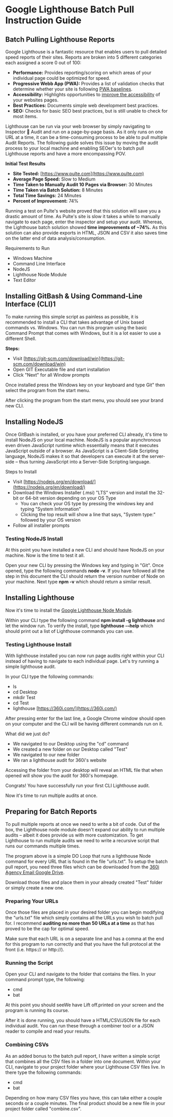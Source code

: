 # Google Lighthouse Batch Pull Instruction Guide

## Batch Pulling Lighthouse Reports

Google Lighthouse is a fantastic resource that enables users to pull detailed speed reports of their sites. Reports are broken into 5 different categories each assigned a score 0 out of 100:

- **Performance:** Provides reporting/scoring on which areas of your individual page could be optimized for speed.
- **Progressive Webb App (PWA):** Provides a list of validation checks that determine whether your site is following [PWA baselines](https://developers.google.com/web/progressive-web-apps/checklist).
- **Accessibility:** Highlights opportunities to [improve the accessibility](https://developers.google.com/web/fundamentals/accessibility/) of your websites pages.
- **Best Practices:** Documents simple web development best practices.
- **SEO:** Checks for basic SEO best practices, but is still unable to check for most items.

Lighthouse can be run via your web browser by simply navigating to Inspector  Audit and run on a page-by-page basis. As it only runs on one URL at a time, it can be a time-consuming process to be able to pull multiple Audit Reports. The following guide solves this issue by moving the audit process to your local machine and enabling SEOer&#39;s to batch pull Lighthouse reports and have a more encompassing POV.

**Initial Test Results**

- **Site Tested:** [https://www.pulte.com](https://www.pulte.com)
- **Average Page Speed:** Slow to Medium
- **Time Taken to Manually Audit 10 Pages via Browser:** 30 Minutes
- **Time Taken via Batch Solution:** 8 Minutes
- **Total Time Savings:** 24 Minutes
- **Percent of Improvement:** 74%

Running a test on Pulte&#39;s website proved that this solution will save you a drastic amount of time. As Pulte&#39;s site is slow it takes a while to manually navigate to each page, enter the inspector and setup your audit. Whereas, the Lighthouse batch solution showed **time improvements of ~74%.** As this solution can also provide exports in HTML, JSON and CSV it also saves time on the latter end of data analysis/consumption.

Requirements to Run

- Windows Machine
- Command Line Interface
- NodeJS
- Lighthouse Node Module
- Text Editor

## Installing GitBash &amp; Using Command-Line Interface (CLI)1

To make running this simple script as painless as possible, it is recommended to install a CLI that takes advantage of Unix based commands vs. Windows. You can run this program using the basic Command Prompt that comes with Windows, but it is a lot easier to use a different Shell.

**Steps:**

- Visit [https://git-scm.com/download/win](https://git-scm.com/download/win)
- Open GIT Executable file and start installation
- Click &quot;Next&quot; for all Window prompts

Once installed press the Windows key on your keyboard and type Git&quot; then select the program from the start menu.

After clicking the program from the start menu, you should see your brand new CLI.

## Installing NodeJS

Once GitBash is installed, or you have your preferred CLI already, it&#39;s time to install NodeJS on your local machine.  NodeJS is a popular asynchronous even driven JavaScript runtime which essentially means that it executes JavaScript outside of a browser. As JavaScript is a Client-Side Scripting language, NodeJS makes it so that developers can execute it at the server-side – thus turning JavaScript into a Server-Side Scripting language.

Steps to Install

- Visit [https://nodejs.org/en/download/](https://nodejs.org/en/download/)
- Download the Windows Installer (.msi) &quot;LTS&quot; version and install the 32-bit or 64-bit version depending on your OS Type
  - You can check your OS type by pressing the windows key and typing &quot;System Information&quot;
  - Clicking the top result will show a line that says, &quot;System type:&quot; followed by your OS version
- Follow all installer prompts

### Testing NodeJS Install

At this point you have installed a new CLI and should have NodeJS on your machine. Now is the time to test it all.

Open your new CLI by pressing the Windows key and typing in &quot;Git&quot;. Once opened, type the following commands **node -v**. If you have followed all the step in this document the CLI should return the version number of Node on your machine. Next type **npm -v** which should return a similar result.

## Installing Lighthouse

Now it&#39;s time to install the [Google Lighthouse Node Module](https://www.npmjs.com/package/lighthouse).

Within your CLI type the following command **npm install -g lighthouse** and let the window run. To verify the install, type **lighthouse -–help** which should print out a list of Lighthouse commands you can use.

### Testing Lighthouse Install

With lighthouse installed you can now run page audits right within your CLI instead of having to navigate to each individual page. Let&#39;s try running a simple lighthouse audit.

In your CLI type the following commands:

- ls
- cd Desktop
- mkdir Test
- cd Test
- lighthouse [https://360i.com/](https://360i.com/)

After pressing enter for the last line, a Google Chrome window should open on your computer and the CLI will be having different commands run on it.

What did we just do?

- We navigated to our Desktop using the &quot;cd&quot; command
- We created a new folder on our Desktop called &quot;Test&quot;
- We navigated to our new folder
- We ran a lighthouse audit for 360i&#39;s website

Accessing the folder from your desktop will reveal an HTML file that when opened will show you the audit for 360i&#39;s homepage.

Congrats! You have successfully run your first CLI Lighthouse audit.

Now it&#39;s time to run multiple audits at once.

## Preparing for Batch Reports

To pull multiple reports at once we need to write a bit of code. Out of the box, the Lighthouse node module doesn&#39;t expand our ability to run multiple audits – albeit it does provide us with more customization. To get Lighthouse to run multiple audits we need to write a recursive script that runs our commands multiple times.

The program above is a simple DO Loop that runs a lighthouse Node command for every URL that is found in the file &quot;urls.txt&quot;. To setup the batch pull report, you need three files which can be downloaded from the [360i Agency Email Google Drive](https://drive.google.com/open?id=1xJgeusRzEqf8A05TzCIFZkghgXxrfsJn).

Download those files and place them in your already created &quot;Test&quot; folder or simply create a new one.



### Preparing Your URLs

Once those files are placed in your desired folder you can begin modifying the &quot;urls.txt&quot; file which simply contains all the URLs you wish to batch pull for. I recommend **auditing no more than 50 URLs at a time** as that has proved to be the cap for optimal speed.

Make sure that each URL is on a separate line and has a comma at the end for this program to run correctly and that you have the full protocol at the front (i.e. https:// or http://).

### Running the Script

Open your CLI and navigate to the folder that contains the files. In your command prompt type, the following:

- cmd
- bat

At this point you should seeWe have Lift off.printed on your screen and the program is running its course.

After it is done running, you should have a HTML/CSV/JSON file for each individual audit. You can run these through a combiner tool or a JSON reader to compile and read your results.

### Combining CSVs

As an added bonus to the batch pull report, I have written a simple script that combines all the CSV files in a folder into one document. Within your CLI, navigate to your project folder where your Lighthouse CSV files live. In there type the following commands:

- cmd
- bat

Depending on how many CSV files you have, this can take either a couple seconds or a couple minutes. The final product should be a new file in your project folder called &quot;combine.csv&quot;.
